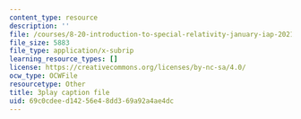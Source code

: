 ```yaml
---
content_type: resource
description: ''
file: /courses/8-20-introduction-to-special-relativity-january-iap-2021/69c0cdeed14256e48dd369a92a4ae4dc_hZtjMB3Y9ZA.vtt
file_size: 5883
file_type: application/x-subrip
learning_resource_types: []
license: https://creativecommons.org/licenses/by-nc-sa/4.0/
ocw_type: OCWFile
resourcetype: Other
title: 3play caption file
uid: 69c0cdee-d142-56e4-8dd3-69a92a4ae4dc
---
```

